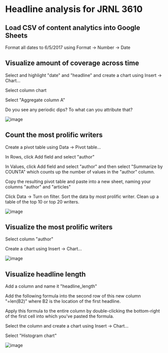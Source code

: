 
# Headline analysis for JRNL 3610

## Load CSV of content analytics into Google Sheets

Format all dates to 6/5/2017 using Format -> Number -> Date

## Visualize amount of coverage across time

Select and highlight "date" and "headline" and create a chart using Insert -> Chart...

Select column chart

Select "Aggregate column A" 

Do you see any periodic dips? To what can you attribute that?

![image](http://aleszu.com/classes/digisoc/headlines1.png)

## Count the most prolific writers

Create a pivot table using Data -> Pivot table...

In Rows, click Add field and select "author"

In Values, click Add field and select "author" and then select "Summarize by COUNTA" which counts up the number of values in the "author" column.

Copy the resulting pivot table and paste into a new sheet, naming your columns "author" and "articles"

Click Data -> Turn on filter. Sort the data by most prolific writer. Clean up a table of the top 10 or top 20 writers.

![image](http://aleszu.com/classes/digisoc/table.png)

## Visualize the most prolific writers

Select column "author" 

Create a chart using Insert -> Chart...

![image](http://aleszu.com/classes/digisoc/authors.png)

## Visualize headline length

Add a column and name it "headline_length" 

Add the following formula into the second row of this new column "=len(B2)" where B2 is the location of the first headline. 

Apply this formula to the entire column by double-clicking the bottom-right of the first cell into which you've pasted the formula.

Select the column and create a chart using Insert -> Chart...

Select "Histogram chart" 

![image](http://aleszu.com/classes/digisoc/headlines2.png)











